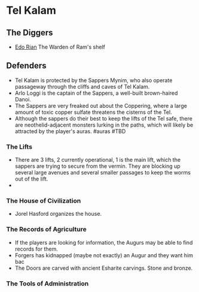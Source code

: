 # Tel Kalam

## The Diggers
 * [Edo Rian](/p/edo_rian.md) The Warden of Ram's shelf

## Defenders
 * Tel Kalam is protected by the Sappers Mynim, who also operate passageway through the cliffs and caves of Tel Kalam.
 * Arlo Loggi is the captain of the Sappers, a well-built brown-haired Danoi.
 * The Sappers are very freaked out about the Coppering, where a large amount of toxic copper sulfate threatens the cisterns of the Tel.
 * Although the sappers do their best to keep the lifts of the Tel safe, there are neothelid-adjacent monsters lurking in the paths, which will likely be attracted by the player's auras. #auras #TBD 

### The Lifts
 * There are 3 lifts, 2 currently operational, 1 is the main lift, which the sappers are trying to secure from the vermin. They are blocking up several large avenues and several smaller passages to keep the worms out of the lift.
 * 

### The House of Civilization
 * Jorel Hasford organizes the house.  

### The Records of Agriculture
 * If the players are looking for information, the Augurs may be able to find records for them.
 * Forgers has kidnapped (maybe not exactly) an Augur and they want him bac
 * The Doors are carved with ancient Esharite carvings. Stone and bronze.

### The Tools of Administration


